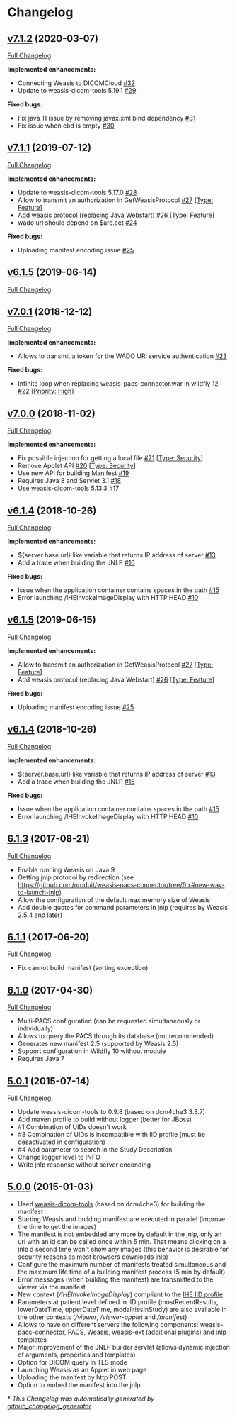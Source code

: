 # Changelog

## [v7.1.2](https://github.com/nroduit/weasis-pacs-connector/tree/v7.1.2) (2020-03-07)

[Full Changelog](https://github.com/nroduit/weasis-pacs-connector/compare/v7.1.1...v7.1.2)

**Implemented enhancements:**

- Connecting Weasis to DICOMCloud [\#32](https://github.com/nroduit/weasis-pacs-connector/issues/32)
- Update to weasis-dicom-tools 5.19.1 [\#29](https://github.com/nroduit/weasis-pacs-connector/issues/29)

**Fixed bugs:**

- Fix java 11 issue by removing javax.xml.bind dependency [\#31](https://github.com/nroduit/weasis-pacs-connector/issues/31)
- Fix issue when cbd is empty [\#30](https://github.com/nroduit/weasis-pacs-connector/issues/30)

## [v7.1.1](https://github.com/nroduit/weasis-pacs-connector/tree/v7.1.1) (2019-07-12)

[Full Changelog](https://github.com/nroduit/weasis-pacs-connector/compare/v7.1.0...v7.1.1)

**Implemented enhancements:**

- Update to weasis-dicom-tools 5.17.0 [\#28](https://github.com/nroduit/weasis-pacs-connector/issues/28)
- Allow to transmit an authorization in GetWeasisProtocol [\#27](https://github.com/nroduit/weasis-pacs-connector/issues/27) [[Type: Feature](https://github.com/nroduit/weasis-pacs-connector/labels/Type:%20Feature)]
- Add weasis protocol \(replacing Java Webstart\) [\#26](https://github.com/nroduit/weasis-pacs-connector/issues/26) [[Type: Feature](https://github.com/nroduit/weasis-pacs-connector/labels/Type:%20Feature)]
- wado url should depend on $arc.aet [\#24](https://github.com/nroduit/weasis-pacs-connector/issues/24)

**Fixed bugs:**

- Uploading manifest encoding issue [\#25](https://github.com/nroduit/weasis-pacs-connector/issues/25)

## [v6.1.5](https://github.com/nroduit/weasis-pacs-connector/tree/v6.1.5) (2019-06-14)

[Full Changelog](https://github.com/nroduit/weasis-pacs-connector/compare/v7.0.1...v6.1.5)

## [v7.0.1](https://github.com/nroduit/weasis-pacs-connector/tree/v7.0.1) (2018-12-12)

[Full Changelog](https://github.com/nroduit/weasis-pacs-connector/compare/v7.0.0...v7.0.1)

**Implemented enhancements:**

- Allows to transmit a token for the WADO URI service authentication [\#23](https://github.com/nroduit/weasis-pacs-connector/issues/23)

**Fixed bugs:**

- Infinite loop when replacing weasis-pacs-connector.war in wildfly 12 [\#22](https://github.com/nroduit/weasis-pacs-connector/issues/22) [[Priority: High](https://github.com/nroduit/weasis-pacs-connector/labels/Priority:%20High)]

## [v7.0.0](https://github.com/nroduit/weasis-pacs-connector/tree/v7.0.0) (2018-11-02)

[Full Changelog](https://github.com/nroduit/weasis-pacs-connector/compare/v6.1.4...v7.0.0)

**Implemented enhancements:**

- Fix possible injection for getting a local file [\#21](https://github.com/nroduit/weasis-pacs-connector/issues/21) [[Type: Security](https://github.com/nroduit/weasis-pacs-connector/labels/Type:%20Security)]
- Remove Applet API [\#20](https://github.com/nroduit/weasis-pacs-connector/issues/20) [[Type: Security](https://github.com/nroduit/weasis-pacs-connector/labels/Type:%20Security)]
- Use new API for building Manifest [\#19](https://github.com/nroduit/weasis-pacs-connector/issues/19)
- Requires Java 8 and Servlet 3.1 [\#18](https://github.com/nroduit/weasis-pacs-connector/issues/18)
- Use weasis-dicom-tools 5.13.3 [\#17](https://github.com/nroduit/weasis-pacs-connector/issues/17)

## [v6.1.4](https://github.com/nroduit/weasis-pacs-connector/tree/v6.1.4) (2018-10-26)

[Full Changelog](https://github.com/nroduit/weasis-pacs-connector/compare/6.1.3...v6.1.4)

**Implemented enhancements:**

- ${server.base.url} like variable that returns IP address of server [\#13](https://github.com/nroduit/weasis-pacs-connector/issues/13)
- Add a trace when building the JNLP [\#16](https://github.com/nroduit/weasis-pacs-connector/issues/16)

**Fixed bugs:**

- Issue when the application container contains spaces in the path [\#15](https://github.com/nroduit/weasis-pacs-connector/issues/15)
- Error launching /IHEInvokeImageDisplay with HTTP HEAD [\#10](https://github.com/nroduit/weasis-pacs-connector/issues/10)

## [v6.1.5](https://github.com/nroduit/weasis-pacs-connector/tree/v6.1.5) (2019-06-15)

[Full Changelog](https://github.com/nroduit/weasis-pacs-connector/compare/6.1.4...v6.1.5)

**Implemented enhancements:**

- Allow to transmit an authorization in GetWeasisProtocol [\#27](https://github.com/nroduit/weasis-pacs-connector/issues/27) [[Type: Feature](https://github.com/nroduit/weasis-pacs-connector/labels/Type:%20Feature)]
- Add weasis protocol \(replacing Java Webstart\) [\#26](https://github.com/nroduit/weasis-pacs-connector/issues/26) [[Type: Feature](https://github.com/nroduit/weasis-pacs-connector/labels/Type:%20Feature)]

**Fixed bugs:**

- Uploading manifest encoding issue [\#25](https://github.com/nroduit/weasis-pacs-connector/issues/25)

## [v6.1.4](https://github.com/nroduit/weasis-pacs-connector/tree/v6.1.4) (2018-10-26)

[Full Changelog](https://github.com/nroduit/weasis-pacs-connector/compare/6.1.3...v6.1.4)

**Implemented enhancements:**

- ${server.base.url} like variable that returns IP address of server [\#13](https://github.com/nroduit/weasis-pacs-connector/issues/13)
- Add a trace when building the JNLP [\#16](https://github.com/nroduit/weasis-pacs-connector/issues/16)

**Fixed bugs:**

- Issue when the application container contains spaces in the path [\#15](https://github.com/nroduit/weasis-pacs-connector/issues/15)
- Error launching /IHEInvokeImageDisplay with HTTP HEAD [\#10](https://github.com/nroduit/weasis-pacs-connector/issues/10)

## [6.1.3](https://github.com/nroduit/weasis-pacs-connector/tree/6.1.3) (2017-08-21)
[Full Changelog](https://github.com/nroduit/weasis-pacs-connector/compare/6.1.1...6.1.3)

* Enable running Weasis on Java 9
* Getting jnlp protocol by redirection (see https://github.com/nroduit/weasis-pacs-connector/tree/6.x#new-way-to-launch-jnlp)
* Allow the configuration of the default max memory size of Weasis
* Add double quotes for command parameters in jnlp (requires by Weasis 2.5.4 and later)

## [6.1.1](https://github.com/nroduit/weasis-pacs-connector/tree/6.1.1) (2017-06-20)
[Full Changelog](https://github.com/nroduit/weasis-pacs-connector/compare/6.1.0...6.1.1)

* Fix cannot build manifest (sorting exception)

## [6.1.0](https://github.com/nroduit/weasis-pacs-connector/tree/6.1.0) (2017-04-30)
[Full Changelog](https://github.com/nroduit/weasis-pacs-connector/compare/5.0.1...6.1.0)

* Multi-PACS configuration (can be requested simultaneously or individually)
* Allows to query the PACS through its database (not recommended)
* Generates new manifest 2.5 (supported by Weasis 2.5)
* Support configuration in Wildfly 10 without module
* Requires Java 7

## [5.0.1](https://github.com/nroduit/weasis-pacs-connector/tree/5.0.1) (2015-07-14)
[Full Changelog](https://github.com/nroduit/weasis-pacs-connector/compare/5.0.0...5.0.1)

* Update weasis-dicom-tools to 0.9.8 (based on dcm4che3 3.3.7)
* Add maven profile to build without logger (better for JBoss)
* #1 Combination of UIDs doesn't work
* #3 Combination of UIDs is incompatible with IID profile (must be desactivated in configuration)
* #4 Add parameter to search in the Study Description
* Change logger level to INFO
* Write jnlp response without server enconding

## [5.0.0](https://github.com/nroduit/weasis-pacs-connector/tree/5.0.0) (2015-01-03)

* Used [weasis-dicom-tools](https://github.com/nroduit/weasis-dicom-tools) (based on dcm4che3) for building the manifest
* Starting Weasis and building manifest are executed in parallel (improve the time to get the images)
* The manifest is not embedded any more by default in the jnlp, only an url with an id can be called once within 5 min. That means clicking on a jnlp a second time won't show any images (this behavior is desirable for security reasons as most browsers downloads jnlp)
* Configure the maximum number of manifests treated simultaneous and the maximum life time of a building manifest process (5 min by default)
* Error messages (when building the manifest) are transmitted to the viewer via the manifest
* New context (_/IHEInvokeImageDisplay_) compliant to the [IHE IID profile](http://www.ihe.net/Technical_Framework/upload/IHE_RAD_Suppl_IID.pdf)
* Parameters at patient level defined in IID profile (mostRecentResults, lowerDateTime, upperDateTime, modalitiesInStudy) are also available in the other contexts (_/viewer_, _/viewer-applet_ and _/manifest_)
* Allows to have on different servers the following components: weasis-pacs-connector, PACS, Weasis, weasis-ext (additional plugins) and jnlp templates
* Major improvement of the JNLP builder servlet (allows dynamic injection of arguments, properties and templates)
* Option for DICOM query in TLS mode
* Launching Weasis as an Applet in web page
* Uploading the manifest by http POST
* Option to embed the manifest into the jnlp



\* *This Changelog was automatically generated by [github_changelog_generator](https://github.com/github-changelog-generator/github-changelog-generator)*
